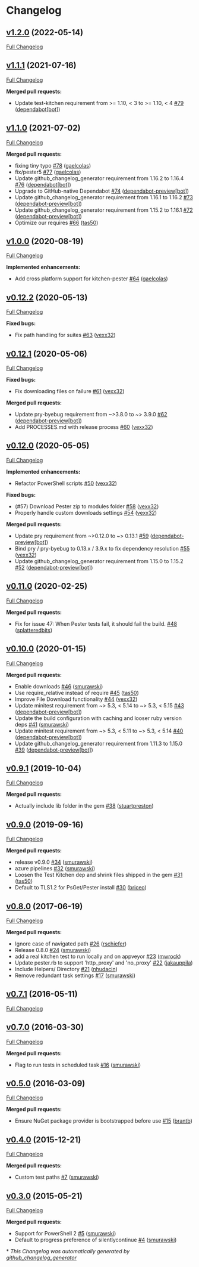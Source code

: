 # Changelog

## [v1.2.0](https://github.com/test-kitchen/kitchen-pester/tree/v1.2.0) (2022-05-14)

[Full Changelog](https://github.com/test-kitchen/kitchen-pester/compare/v1.1.1...v1.2.1)

## [v1.1.1](https://github.com/test-kitchen/kitchen-pester/tree/v1.1.1) (2021-07-16)

[Full Changelog](https://github.com/test-kitchen/kitchen-pester/compare/v1.1.0...v1.1.1)

**Merged pull requests:**

- Update test-kitchen requirement from \>= 1.10, \< 3 to \>= 1.10, \< 4 [\#79](https://github.com/test-kitchen/kitchen-pester/pull/79) ([dependabot[bot]](https://github.com/apps/dependabot))

## [v1.1.0](https://github.com/test-kitchen/kitchen-pester/tree/v1.1.0) (2021-07-02)

[Full Changelog](https://github.com/test-kitchen/kitchen-pester/compare/v1.0.0...v1.1.0)

**Merged pull requests:**

- fixing tiny typo [\#78](https://github.com/test-kitchen/kitchen-pester/pull/78) ([gaelcolas](https://github.com/gaelcolas))
- fix/pester5 [\#77](https://github.com/test-kitchen/kitchen-pester/pull/77) ([gaelcolas](https://github.com/gaelcolas))
- Update github\_changelog\_generator requirement from 1.16.2 to 1.16.4 [\#76](https://github.com/test-kitchen/kitchen-pester/pull/76) ([dependabot[bot]](https://github.com/apps/dependabot))
- Upgrade to GitHub-native Dependabot [\#74](https://github.com/test-kitchen/kitchen-pester/pull/74) ([dependabot-preview[bot]](https://github.com/apps/dependabot-preview))
- Update github\_changelog\_generator requirement from 1.16.1 to 1.16.2 [\#73](https://github.com/test-kitchen/kitchen-pester/pull/73) ([dependabot-preview[bot]](https://github.com/apps/dependabot-preview))
- Update github\_changelog\_generator requirement from 1.15.2 to 1.16.1 [\#72](https://github.com/test-kitchen/kitchen-pester/pull/72) ([dependabot-preview[bot]](https://github.com/apps/dependabot-preview))
- Optimize our requires [\#66](https://github.com/test-kitchen/kitchen-pester/pull/66) ([tas50](https://github.com/tas50))

## [v1.0.0](https://github.com/test-kitchen/kitchen-pester/tree/v1.0.0) (2020-08-19)

[Full Changelog](https://github.com/test-kitchen/kitchen-pester/compare/v0.12.2...v1.0.0)

**Implemented enhancements:**

- Add cross platform support for kitchen-pester [\#64](https://github.com/test-kitchen/kitchen-pester/pull/64) ([gaelcolas](https://github.com/gaelcolas))

## [v0.12.2](https://github.com/test-kitchen/kitchen-pester/tree/v0.12.2) (2020-05-13)

[Full Changelog](https://github.com/test-kitchen/kitchen-pester/compare/v0.12.1...v0.12.2)

**Fixed bugs:**

- Fix path handling for suites [\#63](https://github.com/test-kitchen/kitchen-pester/pull/63) ([vexx32](https://github.com/vexx32))

## [v0.12.1](https://github.com/test-kitchen/kitchen-pester/tree/v0.12.1) (2020-05-06)

[Full Changelog](https://github.com/test-kitchen/kitchen-pester/compare/v0.12.0...v0.12.1)

**Fixed bugs:**

- Fix downloading files on failure [\#61](https://github.com/test-kitchen/kitchen-pester/pull/61) ([vexx32](https://github.com/vexx32))

**Merged pull requests:**

- Update pry-byebug requirement from ~\>3.8.0 to ~\> 3.9.0 [\#62](https://github.com/test-kitchen/kitchen-pester/pull/62) ([dependabot-preview[bot]](https://github.com/apps/dependabot-preview))
- Add PROCESSES.md with release process [\#60](https://github.com/test-kitchen/kitchen-pester/pull/60) ([vexx32](https://github.com/vexx32))

## [v0.12.0](https://github.com/test-kitchen/kitchen-pester/tree/v0.12.0) (2020-05-05)

[Full Changelog](https://github.com/test-kitchen/kitchen-pester/compare/v0.11.0...v0.12.0)

**Implemented enhancements:**

- Refactor PowerShell scripts [\#50](https://github.com/test-kitchen/kitchen-pester/pull/50) ([vexx32](https://github.com/vexx32))

**Fixed bugs:**

- \(\#57\) Download Pester zip to modules folder [\#58](https://github.com/test-kitchen/kitchen-pester/pull/58) ([vexx32](https://github.com/vexx32))
- Properly handle custom downloads settings [\#54](https://github.com/test-kitchen/kitchen-pester/pull/54) ([vexx32](https://github.com/vexx32))

**Merged pull requests:**

- Update pry requirement from ~\>0.12.0 to ~\> 0.13.1 [\#59](https://github.com/test-kitchen/kitchen-pester/pull/59) ([dependabot-preview[bot]](https://github.com/apps/dependabot-preview))
- Bind pry / pry-byebug to 0.13.x / 3.9.x to fix dependency resolution [\#55](https://github.com/test-kitchen/kitchen-pester/pull/55) ([vexx32](https://github.com/vexx32))
- Update github\_changelog\_generator requirement from 1.15.0 to 1.15.2 [\#52](https://github.com/test-kitchen/kitchen-pester/pull/52) ([dependabot-preview[bot]](https://github.com/apps/dependabot-preview))

## [v0.11.0](https://github.com/test-kitchen/kitchen-pester/tree/v0.11.0) (2020-02-25)

[Full Changelog](https://github.com/test-kitchen/kitchen-pester/compare/v0.10.0...v0.11.0)

**Merged pull requests:**

- Fix for issue 47: When Pester tests fail, it should fail the build. [\#48](https://github.com/test-kitchen/kitchen-pester/pull/48) ([splatteredbits](https://github.com/splatteredbits))

## [v0.10.0](https://github.com/test-kitchen/kitchen-pester/tree/v0.10.0) (2020-01-15)

[Full Changelog](https://github.com/test-kitchen/kitchen-pester/compare/v0.9.1...v0.10.0)

**Merged pull requests:**

- Enable downloads [\#46](https://github.com/test-kitchen/kitchen-pester/pull/46) ([smurawski](https://github.com/smurawski))
- Use require\_relative instead  of require [\#45](https://github.com/test-kitchen/kitchen-pester/pull/45) ([tas50](https://github.com/tas50))
- Improve File Download functionality [\#44](https://github.com/test-kitchen/kitchen-pester/pull/44) ([vexx32](https://github.com/vexx32))
- Update minitest requirement from ~\> 5.3, \< 5.14 to ~\> 5.3, \< 5.15 [\#43](https://github.com/test-kitchen/kitchen-pester/pull/43) ([dependabot-preview[bot]](https://github.com/apps/dependabot-preview))
- Update the build configuration with caching and looser ruby version deps [\#41](https://github.com/test-kitchen/kitchen-pester/pull/41) ([smurawski](https://github.com/smurawski))
- Update minitest requirement from ~\> 5.3, \< 5.11 to ~\> 5.3, \< 5.14 [\#40](https://github.com/test-kitchen/kitchen-pester/pull/40) ([dependabot-preview[bot]](https://github.com/apps/dependabot-preview))
- Update github\_changelog\_generator requirement from 1.11.3 to 1.15.0 [\#39](https://github.com/test-kitchen/kitchen-pester/pull/39) ([dependabot-preview[bot]](https://github.com/apps/dependabot-preview))

## [v0.9.1](https://github.com/test-kitchen/kitchen-pester/tree/v0.9.1) (2019-10-04)

[Full Changelog](https://github.com/test-kitchen/kitchen-pester/compare/v0.9.0...v0.9.1)

**Merged pull requests:**

- Actually include lib folder in the gem [\#38](https://github.com/test-kitchen/kitchen-pester/pull/38) ([stuartpreston](https://github.com/stuartpreston))

## [v0.9.0](https://github.com/test-kitchen/kitchen-pester/tree/v0.9.0) (2019-09-16)

[Full Changelog](https://github.com/test-kitchen/kitchen-pester/compare/v0.8.0...v0.9.0)

**Merged pull requests:**

- release v0.9.0 [\#34](https://github.com/test-kitchen/kitchen-pester/pull/34) ([smurawski](https://github.com/smurawski))
- azure pipelines [\#32](https://github.com/test-kitchen/kitchen-pester/pull/32) ([smurawski](https://github.com/smurawski))
- Loosen the Test Kitchen dep and shrink files shipped in the gem [\#31](https://github.com/test-kitchen/kitchen-pester/pull/31) ([tas50](https://github.com/tas50))
- Default to TLS1.2 for PsGet/Pester install [\#30](https://github.com/test-kitchen/kitchen-pester/pull/30) ([briceo](https://github.com/briceo))

## [v0.8.0](https://github.com/test-kitchen/kitchen-pester/tree/v0.8.0) (2017-06-19)

[Full Changelog](https://github.com/test-kitchen/kitchen-pester/compare/v0.7.1...v0.8.0)

**Merged pull requests:**

- Ignore case of navigated path [\#26](https://github.com/test-kitchen/kitchen-pester/pull/26) ([rschiefer](https://github.com/rschiefer))
- Release 0.8.0 [\#24](https://github.com/test-kitchen/kitchen-pester/pull/24) ([smurawski](https://github.com/smurawski))
- add a real kitchen test to run locally and on appveyor [\#23](https://github.com/test-kitchen/kitchen-pester/pull/23) ([mwrock](https://github.com/mwrock))
- Update pester.rb to support 'http\_proxy' and 'no\_proxy' [\#22](https://github.com/test-kitchen/kitchen-pester/pull/22) ([jakauppila](https://github.com/jakauppila))
- Include Helpers/ Directory [\#21](https://github.com/test-kitchen/kitchen-pester/pull/21) ([nhudacin](https://github.com/nhudacin))
- Remove redundant task settings [\#17](https://github.com/test-kitchen/kitchen-pester/pull/17) ([smurawski](https://github.com/smurawski))

## [v0.7.1](https://github.com/test-kitchen/kitchen-pester/tree/v0.7.1) (2016-05-11)

[Full Changelog](https://github.com/test-kitchen/kitchen-pester/compare/v0.7.0...v0.7.1)

## [v0.7.0](https://github.com/test-kitchen/kitchen-pester/tree/v0.7.0) (2016-03-30)

[Full Changelog](https://github.com/test-kitchen/kitchen-pester/compare/v0.5.0...v0.7.0)

**Merged pull requests:**

- Flag to run tests in scheduled task [\#16](https://github.com/test-kitchen/kitchen-pester/pull/16) ([smurawski](https://github.com/smurawski))

## [v0.5.0](https://github.com/test-kitchen/kitchen-pester/tree/v0.5.0) (2016-03-09)

[Full Changelog](https://github.com/test-kitchen/kitchen-pester/compare/v0.4.0...v0.5.0)

**Merged pull requests:**

- Ensure NuGet package provider is bootstrapped before use [\#15](https://github.com/test-kitchen/kitchen-pester/pull/15) ([brantb](https://github.com/brantb))

## [v0.4.0](https://github.com/test-kitchen/kitchen-pester/tree/v0.4.0) (2015-12-21)

[Full Changelog](https://github.com/test-kitchen/kitchen-pester/compare/v0.3.0...v0.4.0)

**Merged pull requests:**

- Custom test paths [\#7](https://github.com/test-kitchen/kitchen-pester/pull/7) ([smurawski](https://github.com/smurawski))

## [v0.3.0](https://github.com/test-kitchen/kitchen-pester/tree/v0.3.0) (2015-05-21)

[Full Changelog](https://github.com/test-kitchen/kitchen-pester/compare/942fee571a12609b80315847872a045291364fb8...v0.3.0)

**Merged pull requests:**

- Support for PowerShell 2 [\#5](https://github.com/test-kitchen/kitchen-pester/pull/5) ([smurawski](https://github.com/smurawski))
- Default to progress preference of silentlycontinue [\#4](https://github.com/test-kitchen/kitchen-pester/pull/4) ([smurawski](https://github.com/smurawski))



\* *This Changelog was automatically generated by [github_changelog_generator](https://github.com/github-changelog-generator/github-changelog-generator)*
